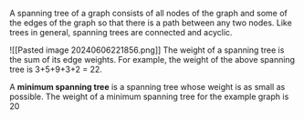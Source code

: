 A spanning tree of a graph consists of all nodes of the graph and some of the edges of the graph so that there is a path between any two nodes. Like trees in general, spanning trees are connected and acyclic.

![[Pasted image 20240606221856.png]]
The weight of a spanning tree is the sum of its edge weights. For example, the weight of the above spanning tree is 3+5+9+3+2 = 22.

A **minimum spanning tree** is a spanning tree whose weight is as small as possible. The weight of a minimum spanning tree for the example graph is 20
